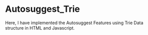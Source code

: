 # Autosuggest_Trie
Here, I have implemented the Autosuggest Features using Trie Data structure in HTML and Javascript.
